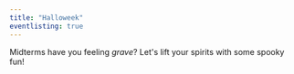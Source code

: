 ```yaml
---
title: "Halloweek"
eventlisting: true
---
```


Midterms have you feeling *grave*? Let's lift your spirits with some spooky fun!
